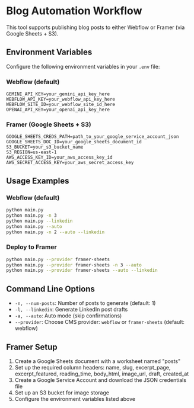 # Blog Automation Workflow

This tool supports publishing blog posts to either Webflow or Framer (via Google Sheets + S3).

## Environment Variables

Configure the following environment variables in your `.env` file:

### Webflow (default)
```
GEMINI_API_KEY=your_gemini_api_key_here
WEBFLOW_API_KEY=your_webflow_api_key_here
WEBFLOW_SITE_ID=your_webflow_site_id_here
OPENAI_API_KEY=your_openai_api_key_here
```

### Framer (Google Sheets + S3)
```
GOOGLE_SHEETS_CREDS_PATH=path_to_your_google_service_account_json
GOOGLE_SHEETS_DOC_ID=your_google_sheets_document_id
S3_BUCKET=your_s3_bucket_name
S3_REGION=us-east-1
AWS_ACCESS_KEY_ID=your_aws_access_key_id
AWS_SECRET_ACCESS_KEY=your_aws_secret_access_key
```

## Usage Examples

### Webflow (default)
```bash
python main.py
python main.py -n 3
python main.py --linkedin
python main.py --auto
python main.py -n 2 --auto --linkedin
```

### Deploy to Framer
```bash
python main.py --provider framer-sheets
python main.py --provider framer-sheets -n 3 --auto
python main.py --provider framer-sheets --auto --linkedin
```

## Command Line Options

- `-n, --num-posts`: Number of posts to generate (default: 1)
- `-l, --linkedin`: Generate LinkedIn post drafts
- `-a, --auto`: Auto mode (skip confirmations)
- `--provider`: Choose CMS provider: `webflow` or `framer-sheets` (default: webflow)

## Framer Setup

1. Create a Google Sheets document with a worksheet named "posts"
2. Set up the required column headers: name, slug, excerpt_page, excerpt_featured, reading_time, body_html, image_url, draft, created_at
3. Create a Google Service Account and download the JSON credentials file
4. Set up an S3 bucket for image storage
5. Configure the environment variables listed above 